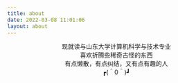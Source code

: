 ```yaml
---
title: about
date: 2022-03-08 11:01:06
layout: about
---
```

<center>现就读与山东大学计算机科学与技术专业</center>

<center>喜欢折腾些稀奇古怪的东西</center>

<center>有点懒散，有点纠结，又有点有趣的人</center>
<center>┏(＾0＾)┛</center>